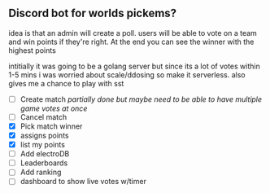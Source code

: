 ## Discord bot for worlds pickems?

idea is that an admin will create a poll. users will be able to vote on a team and win points if they're right. At the end you can see the winner with the highest points

intitially it was going to be a golang server but since its a lot of votes within 1-5 mins i was worried about scale/ddosing so make it serverless. also gives me a chance to play with sst

- [ ] Create match  *partially done but maybe need to be able to have multiple game votes at once*
- [ ] Cancel match
- [x] Pick match winner
- [x] assigns points
- [x] list my points
- [ ] Add electroDB
- [ ] Leaderboards
- [ ] Add ranking
- [ ] dashboard to show live votes w/timer
